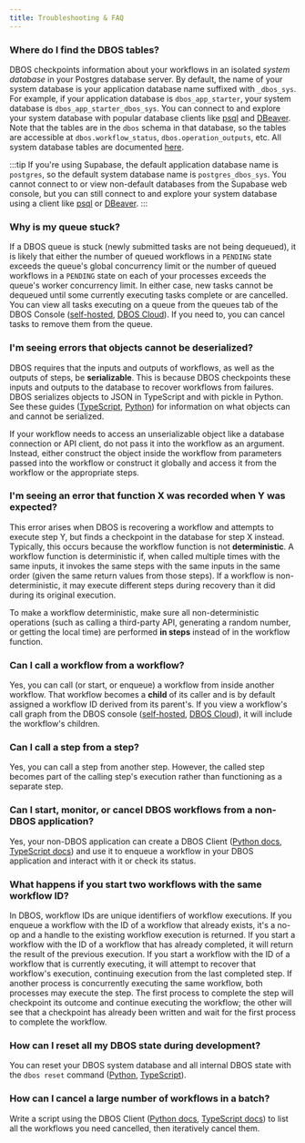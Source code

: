 ```yaml
---
title: Troubleshooting & FAQ
---
```


### Where do I find the DBOS tables?

DBOS checkpoints information about your workflows in an isolated _system database_ in your Postgres database server.
By default, the name of your system database is your application database name suffixed with `_dbos_sys`.
For example, if your application database is `dbos_app_starter`, your system database is `dbos_app_starter_dbos_sys`.
You can connect to and explore your system database with popular database clients like [psql](https://www.postgresql.org/docs/current/app-psql.html) and [DBeaver](https://dbeaver.io/).
Note that the tables are in the `dbos` schema in that database, so the tables are accessible at `dbos.workflow_status`, `dbos.operation_outputs`, etc.
All system database tables are documented [here](./explanations/system-tables.md).

:::tip
If you're using Supabase, the default application database name is `postgres`, so the default system database name is `postgres_dbos_sys`.
You cannot connect to or view non-default databases from the Supabase web console, but you can still connect to and explore your system database using a client like [psql](https://www.postgresql.org/docs/current/app-psql.html) or [DBeaver](https://dbeaver.io/).
:::

### Why is my queue stuck?

If a DBOS queue is stuck (newly submitted tasks are not being dequeued), it is likely that either the number of queued workflows in a `PENDING` state exceeds the queue's global concurrency limit or the number of queued workflows in a `PENDING` state on each of your processes exceeds the queue's worker concurrency limit.
In either case, new tasks cannot be dequeued until some currently executing tasks complete or are cancelled.
You can view all tasks executing on a queue from the queues tab of the DBOS Console ([self-hosted](./production/self-hosting/workflow-management.md), [DBOS Cloud](./production/dbos-cloud/workflow-management.md)).
If you need to, you can cancel tasks to remove them from the queue.

### I'm seeing errors that objects cannot be deserialized?

DBOS requires that the inputs and outputs of workflows, as well as the outputs of steps, be **serializable**.
This is because DBOS checkpoints these inputs and outputs to the database to recover workflows from failures.
DBOS serializes objects to JSON in TypeScript and with pickle in Python.
See these guides ([TypeScript](https://developer.mozilla.org/en-US/docs/Web/JavaScript/Reference/Global_Objects/JSON/stringify#description), [Python](https://docs.python.org/3/library/pickle.html#what-can-be-pickled-and-unpickled)) for information on what objects can and cannot be serialized.

If your workflow needs to access an unserializable object like a database connection or API client, do not pass it into the workflow as an argument.
Instead, either construct the object inside the workflow from parameters passed into the workflow or construct it globally and access it from the workflow or the appropriate steps.

### I'm seeing an error that function X was recorded when Y was expected?

This error arises when DBOS is recovering a workflow and attempts to execute step Y, but finds a checkpoint in the database for step X instead.
Typically, this occurs because the workflow function is not **deterministic**.
A workflow function is deterministic if, when called multiple times with the same inputs, it invokes the same steps with the same inputs in the same order (given the same return values from those steps).
If a workflow is non-deterministic, it may execute different steps during recovery than it did during its original execution.

To make a workflow deterministic, make sure all non-deterministic operations (such as calling a third-party API, generating a random number, or getting the local time) are performed **in steps** instead of in the workflow function.

### Can I call a workflow from a workflow?

Yes, you can call (or start, or enqueue) a workflow from inside another workflow.
That workflow becomes a **child** of its caller and is by default assigned a workflow ID derived from its parent's.
If you view a workflow's call graph from the DBOS console ([self-hosted](./production/self-hosting/workflow-management.md), [DBOS Cloud](./production/dbos-cloud/workflow-management.md)), it will include the workflow's children.

### Can I call a step from a step?

Yes, you can call a step from another step.
However, the called step becomes part of the calling step's execution rather than functioning as a separate step.

### Can I start, monitor, or cancel DBOS workflows from a non-DBOS application?

Yes, your non-DBOS application can create a DBOS Client ([Python docs](./python/reference/client.md), [TypeScript docs](./typescript/reference/client.md)) and use it to enqueue a workflow in your DBOS application and interact with it or check its status.

### What happens if you start two workflows with the same workflow ID?

In DBOS, workflow IDs are unique identifiers of workflow executions.
If you enqueue a workflow with the ID of a workflow that already exists, it's a no-op and a handle to the existing workflow execution is returned.
If you start a workflow with the ID of a workflow that has already completed, it will return the result of the previous execution.
If you start a workflow with the ID of a workflow that is currently executing, it will attempt to recover that workflow's execution, continuing execution from the last completed step.
If another process is concurrently executing the same workflow, both processes may execute the step.
The first process to complete the step will checkpoint its outcome and continue executing the workflow; the other will see that a checkpoint has already been written and wait for the first process to complete the workflow.

### How can I reset all my DBOS state during development?

You can reset your DBOS system database and all internal DBOS state with the `dbos reset` command ([Python](./python/reference/cli.md#dbos-reset), [TypeScript](./typescript/reference/tools/cli.md#npx-dbos-reset)).

### How can I cancel a large number of workflows in a batch?

Write a script using the DBOS Client ([Python docs](./python/reference/client.md), [TypeScript docs](./typescript/reference/client.md)) to list all the workflows you need cancelled, then iteratively cancel them.